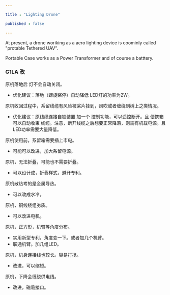 ```yaml
---

title : "Lighting Drone"

published : false

---
```


At present, a drone woriking as a aero lighting device is coominly called "protable Tethered UAV".


Portable Case works as a Power Transformer and of course a batttery.











### G1LA 改

原机落地后 灯不会自动关闭。 
- 优化建议：落地（螺旋桨停）自动降低 LED灯的功率为2W。

原机收回过程中，系留线缆有风险被桨片挂到，风吹或者缠绕到树上之类情况。 
- 优化建议：原线缆连接自锁装置 加一个 控制功能，可以遥控断开。且 便携箱 可以自动收束 线缆。注意，断开线缆之后想要正常降落，则需有机载电源。且LED功率需要大量降低。

原机使用前，系留箱需要插上市电。
- 可能可以改进，加大系留电源。

原机，无法折叠，可能也不需要折叠。
- 可以设计成，折叠样式，避开专利。

原机散热考的是金属导热。
- 可以改成水冷。

原机，铜线绕组劣质。
- 可以改进电机。    

原机，正方形，机臂等角度分布。
- 实用新型专利，角度变一下。或者加几个机臂。
- 联通机臂。加几组LED。

原机，机身连接线也较长。容易打搅。
- 改进，可以缩短。

原机，下降会缠绕供电线。
- 改进，磁吸接口。









